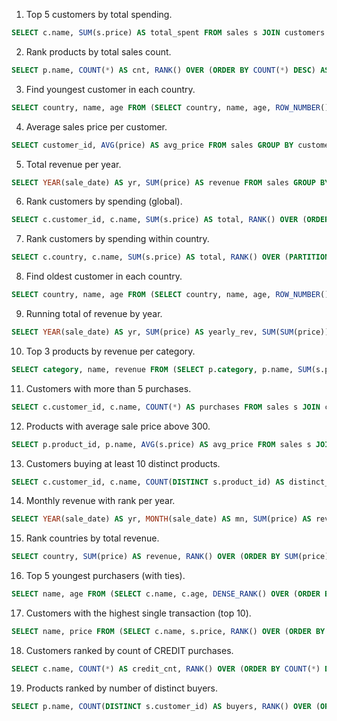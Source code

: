 1. Top 5 customers by total spending.
```sql
SELECT c.name, SUM(s.price) AS total_spent FROM sales s JOIN customers c ON s.customer_id=c.customer_id GROUP BY c.name ORDER BY total_spent DESC LIMIT 5;
```

2. Rank products by total sales count.
```sql
SELECT p.name, COUNT(*) AS cnt, RANK() OVER (ORDER BY COUNT(*) DESC) AS rnk FROM sales s JOIN products p ON s.product_id=p.product_id GROUP BY p.name;
```

3. Find youngest customer in each country.
```sql
SELECT country, name, age FROM (SELECT country, name, age, ROW_NUMBER() OVER (PARTITION BY country ORDER BY age ASC) AS rn FROM customers) t WHERE rn=1;
```

4. Average sales price per customer.
```sql
SELECT customer_id, AVG(price) AS avg_price FROM sales GROUP BY customer_id;
```

5. Total revenue per year.
```sql
SELECT YEAR(sale_date) AS yr, SUM(price) AS revenue FROM sales GROUP BY YEAR(sale_date) ORDER BY yr;
```

6. Rank customers by spending (global).
```sql
SELECT c.customer_id, c.name, SUM(s.price) AS total, RANK() OVER (ORDER BY SUM(s.price) DESC) AS rnk FROM sales s JOIN customers c ON s.customer_id=c.customer_id GROUP BY c.customer_id, c.name;
```

7. Rank customers by spending within country.
```sql
SELECT c.country, c.name, SUM(s.price) AS total, RANK() OVER (PARTITION BY c.country ORDER BY SUM(s.price) DESC) AS rnk FROM sales s JOIN customers c ON s.customer_id=c.customer_id GROUP BY c.country, c.name;
```

8. Find oldest customer in each country.
```sql
SELECT country, name, age FROM (SELECT country, name, age, ROW_NUMBER() OVER (PARTITION BY country ORDER BY age DESC) AS rn FROM customers) t WHERE rn=1;
```

9. Running total of revenue by year.
```sql
SELECT YEAR(sale_date) AS yr, SUM(price) AS yearly_rev, SUM(SUM(price)) OVER (ORDER BY YEAR(sale_date)) AS running_total FROM sales GROUP BY YEAR(sale_date);
```

10. Top 3 products by revenue per category.
```sql
SELECT category, name, revenue FROM (SELECT p.category, p.name, SUM(s.price) AS revenue, DENSE_RANK() OVER (PARTITION BY p.category ORDER BY SUM(s.price) DESC) AS rnk FROM sales s JOIN products p ON s.product_id=p.product_id GROUP BY p.category, p.name) t WHERE rnk <= 3;
```

11. Customers with more than 5 purchases.
```sql
SELECT c.customer_id, c.name, COUNT(*) AS purchases FROM sales s JOIN customers c ON s.customer_id=c.customer_id GROUP BY c.customer_id, c.name HAVING purchases > 5;
```

12. Products with average sale price above 300.
```sql
SELECT p.product_id, p.name, AVG(s.price) AS avg_price FROM sales s JOIN products p ON s.product_id=p.product_id GROUP BY p.product_id, p.name HAVING avg_price > 300;
```

13. Customers buying at least 10 distinct products.
```sql
SELECT c.customer_id, c.name, COUNT(DISTINCT s.product_id) AS distinct_products FROM sales s JOIN customers c ON s.customer_id=c.customer_id GROUP BY c.customer_id, c.name HAVING distinct_products >= 10;
```

14. Monthly revenue with rank per year.
```sql
SELECT YEAR(sale_date) AS yr, MONTH(sale_date) AS mn, SUM(price) AS revenue, RANK() OVER (PARTITION BY YEAR(sale_date) ORDER BY SUM(price) DESC) AS rnk FROM sales GROUP BY YEAR(sale_date), MONTH(sale_date);
```

15. Rank countries by total revenue.
```sql
SELECT country, SUM(price) AS revenue, RANK() OVER (ORDER BY SUM(price) DESC) AS rnk FROM sales s JOIN customers c ON s.customer_id=c.customer_id GROUP BY country;
```

16. Top 5 youngest purchasers (with ties).
```sql
SELECT name, age FROM (SELECT c.name, c.age, DENSE_RANK() OVER (ORDER BY c.age ASC) AS rnk FROM customers c WHERE c.customer_id IN (SELECT DISTINCT customer_id FROM sales)) t WHERE rnk <= 5;
```

17. Customers with the highest single transaction (top 10).
```sql
SELECT name, price FROM (SELECT c.name, s.price, RANK() OVER (ORDER BY s.price DESC) AS rnk FROM sales s JOIN customers c ON s.customer_id=c.customer_id) t WHERE rnk <= 10;
```

18. Customers ranked by count of CREDIT purchases.
```sql
SELECT c.name, COUNT(*) AS credit_cnt, RANK() OVER (ORDER BY COUNT(*) DESC) AS rnk FROM sales s JOIN customers c ON s.customer_id=c.customer_id WHERE s.sale_type='CREDIT' GROUP BY c.name;
```

19. Products ranked by number of distinct buyers.
```sql
SELECT p.name, COUNT(DISTINCT s.customer_id) AS buyers, RANK() OVER (ORDER BY COUNT(DISTINCT s.customer_id) DESC) AS rnk FROM sales s JOIN products p ON s.product_id=p.product_id GROUP BY p.name;
```

